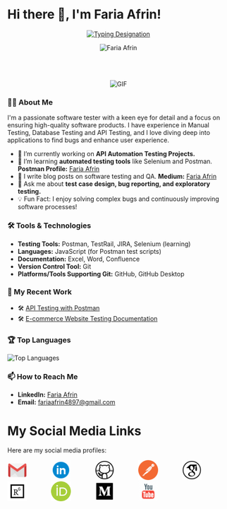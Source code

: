 # Hi there 👋, I'm Faria Afrin!

<p align="center">
  <a href="https://git.io/typing-svg"><img src="https://readme-typing-svg.herokuapp.com?font=Comic+Sans+MS&pause=1000&color=000000&center=true&vCenter=true&width=435&lines=Software+Quality+Assurance+Engineer;" alt="Typing Designation" /></a>
</p>

<!-- <p align="center"><img src="https://media.giphy.com/media/zhYSVCirREeIZtONCI/giphy.gif" height="100" /></p> -->


<p align="center"> <img src="https://komarev.com/ghpvc/?username=FariaAfrin&label=Profile%20Views&color=b069db&style=flat" alt="Faria Afrin" /> </p>



<!--
<div align="center">
<p align="center"><img src="https://media.giphy.com/media/QaMcXSekUWx7aogAUr/giphy.gif" width="30" />&nbsp;<i><b>Git profile Trophies</b></i></p><br>
<img src="https://github-profile-trophy.vercel.app/?username=radipu&theme=juicyfresh&no-bg=true" />
</div> -->

<br>
<br>
<br>

<!-- <a target="_blank" align="center">
  <img align="center" top="500" height="300" width="400" alt="GIF" src="https://media.giphy.com/media/SWoSkN6DxTszqIKEqv/giphy.gif">
</a>  -->

<div align="center">
  <img src="https://media.giphy.com/media/SWoSkN6DxTszqIKEqv/giphy.gif" alt="GIF" height="300" width="400">
</div>




### 👨‍💻 About Me
I'm a passionate software tester with a keen eye for detail and a focus on ensuring high-quality software products. I have experience in Manual Testing, Database Testing and API Testing, and I love diving deep into applications to find bugs and enhance user experience.

- 🔭 I’m currently working on **API Automation Testing Projects.** 
- 🌱 I’m learning **automated testing tools** like Selenium and Postman. **Postman Profile:** [Faria Afrin](https://www.postman.com/fariaafrin)
- 📝 I write blog posts on software testing and QA. **Medium:** [Faria Afrin](https://medium.com/@faria-afrin)
- 💬 Ask me about **test case design, bug reporting, and exploratory testing.**
- 💡 Fun Fact: I enjoy solving complex bugs and continuously improving software processes!

### 🛠️ Tools & Technologies
- **Testing Tools:** Postman, TestRail, JIRA, Selenium (learning)
- **Languages:** JavaScript (for Postman test scripts)
- **Documentation:** Excel, Word, Confluence
- **Version Control Tool:** Git
- **Platforms/Tools Supporting Git:** GitHub, GitHub Desktop

### 📝 My Recent Work
- 🛠️ [API Testing with Postman](https://github.com/janedoe/api-testing-postman)
- 🛠️ [E-commerce Website Testing Documentation](https://github.com/janedoe/ecommerce-testing-docs)

<!-- ### 📈 GitHub Stats
![FariaAfrin's GitHub stats](https://github-readme-stats.vercel.app/api?username=FariaAfrin&show_icons=true&theme=radical)
-->

### 🏆 Top Languages
![Top Languages](https://github-readme-stats.vercel.app/api/top-langs/?username=FariaAfrin&layout=compact&theme=radical)


### 📫 How to Reach Me
- **LinkedIn:** [Faria Afrin](https://www.linkedin.com/in/fariaafrin/)
- **Email:** [fariaafrin4897@gmail.com](mailto:fariaafrin4897@gmail.com)

# My Social Media Links

Here are my social media profiles:

<a href="mailto:fariaafrin4897@gmail.com" target="_blank" rel="noopener noreferrer" style="text-decoration: none; outline: none; border: none;">
  <img src="icon/gmail.gif" alt="Gmail" style="padding-right: 50px; width: 45px;">
</a>


<a href="https://www.linkedin.com/in/fariaafrin" target="_blank" rel="noopener noreferrer" style="text-decoration: none; outline: none; border: none;">
  <img src="icon/linkedin.gif" alt="LinkedIn" style="padding-right: 50px; width: 45px;">
</a>


<a href="https://github.com/FariaAfrin" target="_blank" rel="noopener noreferrer" style="text-decoration: none; outline: none; border: none;">
  <img src="icon/github.gif" alt="Github" style="padding-right: 50px; width: 45px;">
</a>

<a href="https://www.postman.com/fariaafrin" target="_blank" rel="noopener noreferrer" style="text-decoration: none; outline: none; border: none;">
  <img src="icon/postman.svg" alt="Postman" style="padding-right: 50px; width: 45px;">
</a>

<a href="https://scholar.google.com/citations?user=CTVC-IwAAAAJ&hl=en&oi=ao" target="_blank" rel="noopener noreferrer" style="text-decoration: none; outline: none; border: none;">
  <img src="icon/googleScholar.svg" alt="Google Scholar" style="padding-right: 50px; width: 45px;">
</a>

<a href="https://www.researchgate.net/profile/Faria-Afrin" target="_blank" rel="noopener noreferrer" style="text-decoration: none; outline: none; border: none;">
  <img src="icon/researchgate.svg" alt="Research Gate" style="padding-right: 50px; width: 45px;">
</a>

<a href="https://orcid.org/0000-0001-5603-8647" target="_blank" rel="noopener noreferrer" style="text-decoration: none; outline: none; border: none;">
  <img src="icon/orcid.svg" alt="Orcid ID" style="padding-right: 50px; width: 45px;">
</a>

<a href="https://medium.com/@faria-afrin" target="_blank" rel="noopener noreferrer" style="text-decoration: none; outline: none; border: none;">
  <img src="icon/medium.gif" alt="Medium" style="padding-right: 50px; width: 45px;">
</a>


<a href="https://www.youtube.com/@FariaAfrin" target="_blank" rel="noopener noreferrer" style="text-decoration: none; outline: none; border: none;">
  <img src="icon/youtube.gif" alt="YouTube" style="padding-right: 50px; width: 45px;">
</a>


